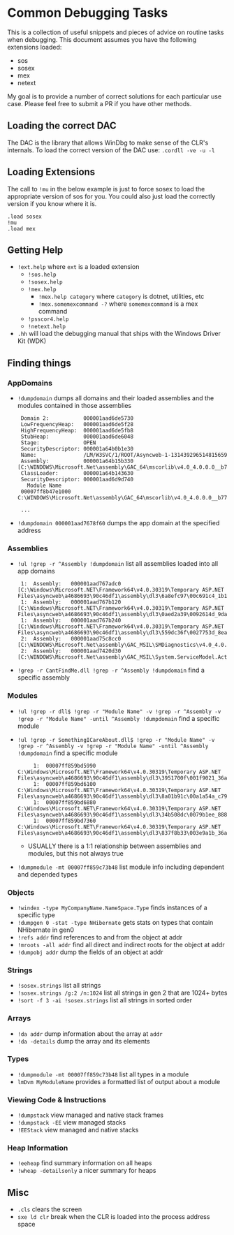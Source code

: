 # Common Debugging Tasks
This is a collection of useful snippets and pieces of advice on routine tasks when debugging. This document assumes you have the following extensions loaded:
 - sos
 - sosex
 - mex
 - netext

My goal is to provide a number of correct solutions for each particular use case. Please feel free to submit a PR if you have other methods.

## Loading the correct DAC
The DAC is the library that allows WinDbg to make sense of the CLR's internals.
To load the correct version of the DAC use: `.cordll -ve -u -l`

## Loading Extensions
The call to `!mu` in the below example is just to force sosex to load the appropriate version of sos for you. You could also just load the correctly version if you know where it is.

    .load sosex
    !mu
    .load mex

## Getting Help
 - `!ext.help` where `ext` is a loaded extension
    + `!sos.help`
    + `!sosex.help`
    + `!mex.help`
      + `!mex.help category` where `category` is dotnet, utilities, etc
      + `!mex.somemexcommand -?` where `somemexcommand` is a mex command
    + `!psscor4.help`
    + `!netext.help`
 - `.hh` will load the debugging manual that ships with the Windows Driver Kit (WDK)
## Finding things
### AppDomains
 - `!dumpdomain` dumps all domains and their loaded assemblies and the modules contained in those assemblies

        Domain 2:           000001aad6de5730
        LowFrequencyHeap:   000001aad6de5f28
        HighFrequencyHeap:  000001aad6de5fb8
        StubHeap:           000001aad6de6048
        Stage:              OPEN
        SecurityDescriptor: 000001a64b0b1e30
        Name:               /LM/W3SVC/1/ROOT/Asyncweb-1-131439296514815659
        Assembly:           000001a64b15b330 [C:\WINDOWS\Microsoft.Net\assembly\GAC_64\mscorlib\v4.0_4.0.0.0__b77a5c561934e089\mscorlib.dll]
        ClassLoader:        000001a64b143630
        SecurityDescriptor: 000001aad6d9d740
          Module Name
        00007ff8b47e1000            C:\WINDOWS\Microsoft.Net\assembly\GAC_64\mscorlib\v4.0_4.0.0.0__b77a5c561934e089\mscorlib.dll

        ...

 - `!dumpdomain 000001aad7678f60` dumps the app domain at the specified address

### Assemblies
 - `!ul !grep -r ^Assembly !dumpdomain` list all assemblies loaded into all app domains

        1:  Assembly:   000001aad767adc0 [C:\Windows\Microsoft.NET\Framework64\v4.0.30319\Temporary ASP.NET Files\asyncweb\a4686693\90c46df1\assembly\dl3\6a8efc97\00c691c4_1b11ce01\Antlr3.Runtime.dll]
        1:  Assembly:   000001aad767b120 [C:\Windows\Microsoft.NET\Framework64\v4.0.30319\Temporary ASP.NET Files\asyncweb\a4686693\90c46df1\assembly\dl3\0aed2a39\0092614d_9dafcf01\Newtonsoft.Json.dll]
        1:  Assembly:   000001aad767b240 [C:\Windows\Microsoft.NET\Framework64\v4.0.30319\Temporary ASP.NET Files\asyncweb\a4686693\90c46df1\assembly\dl3\559dc36f\0027753d_8eaece01\WebGrease.dll]
        2:  Assembly:   000001aad75c8cc0 [C:\WINDOWS\Microsoft.Net\assembly\GAC_MSIL\SMDiagnostics\v4.0_4.0.0.0__b77a5c561934e089\SMDiagnostics.dll]
        2:  Assembly:   000001aad7420d30 [C:\WINDOWS\Microsoft.Net\assembly\GAC_MSIL\System.ServiceModel.Activities\v4.0_4.0.0.0__31bf3856ad364e35\System.ServiceModel.Activities.dll]

 - `!grep -r CantFindMe.dll !grep -r ^Assembly !dumpdomain` find a specific assembly

### Modules
 - `!ul !grep -r dll$ !grep -r "Module Name" -v !grep -r ^Assembly -v !grep -r "Module Name" -until ^Assembly !dumpdomain` find a specific module
 - `!ul !grep -r SomethingICareAbout.dll$ !grep -r "Module Name" -v !grep -r ^Assembly -v !grep -r "Module Name" -until ^Assembly !dumpdomain` find a specific module


            1:  00007ff859bd5990            C:\Windows\Microsoft.NET\Framework64\v4.0.30319\Temporary ASP.NET Files\asyncweb\a4686693\90c46df1\assembly\dl3\3951700f\001f9021_36abce01\Microsoft.ScriptManager.WebForms.dll
            1:  00007ff859bd6100            C:\Windows\Microsoft.NET\Framework64\v4.0.30319\Temporary ASP.NET Files\asyncweb\a4686693\90c46df1\assembly\dl3\8a01b91c\00a1a54a_c79fce01\AspNet.ScriptManager.bootstrap.dll
            1:  00007ff859bd6880            C:\Windows\Microsoft.NET\Framework64\v4.0.30319\Temporary ASP.NET Files\asyncweb\a4686693\90c46df1\assembly\dl3\34b508dc\0079b1ee_888dce01\Microsoft.AspNet.FriendlyUrls.dll
            1:  00007ff859bd7360            C:\Windows\Microsoft.NET\Framework64\v4.0.30319\Temporary ASP.NET Files\asyncweb\a4686693\90c46df1\assembly\dl3\837f8b33\003e9a1b_36abce01\Microsoft.ScriptManager.MSAjax.dll

    + USUALLY there is a 1:1 relationship between assemblies and modules, but this not always true
  - `!dumpmodule -mt 00007ff859c73b48` list module info including dependent and depended types  
  
### Objects
 - `!windex -type MyCompanyName.NameSpace.Type` finds instances of a specific type
 - `!dumpgen 0 -stat -type NHibernate` gets stats on types that contain NHibernate in gen0
 - `!refs addr` find references to and from the object at addr
 - `!mroots -all addr` find all direct and indirect roots for the object at addr
 - `!dumpobj addr` dump the fields of an object at addr 

### Strings
 - `!sosex.strings` list all strings
 - `!sosex.strings /g:2 /n:1024` list all strings in gen 2 that are 1024+ bytes
 - `!sort -f 3 -ai !sosex.strings` list all strings in sorted order

### Arrays
 - `!da addr` dump information about the array at `addr`
 - `!da -details` dump the array and its elements 

### Types 
 - `!dumpmodule -mt 00007ff859c73b48` list all types in a module
 - `lmDvm MyModuleName` provides a formatted list of output about a module 

### Viewing Code & Instructions
 - `!dumpstack` view managed and native stack frames
 - `!dumpstack -EE` view managed stacks
 - `!EEStack` view managed and native stacks

### Heap Information
 - `!eeheap` find summary information on all heaps
 - `!wheap -detailsonly` a nicer summary for heaps

## Misc
 - `.cls` clears the screen
 - `sxe ld clr` break when the CLR is loaded into the process address space
